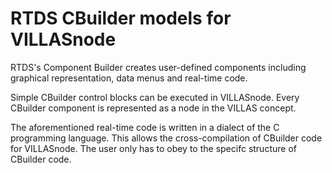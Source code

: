 # RTDS CBuilder models for VILLASnode

RTDS's Component Builder creates user-defined components including graphical representation, data menus and real-time code.

Simple CBuilder control blocks can be executed in VILLASnode.
Every CBuilder component is represented as a node in the VILLAS concept.

The aforementioned real-time code is written in a dialect of the C programming language.
This allows the cross-compilation of CBuilder code for VILLASnode.
The user only has to obey to the specifc structure of CBuilder code. 